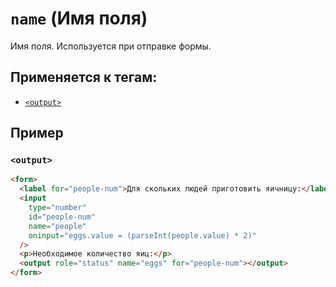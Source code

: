 # `name` (Имя поля)

Имя поля. Используется при отправке формы.

## Применяется к тегам:

- [`<output>`](<../TAGS UI/output (РЕЗУЛЬТАТ ВЫЧИСЛЕНИЙ, ДЕЙСТВИЙ).md>)

## Пример

### `<output>`

```html
<form>
  <label for="people-num">Для скольких людей приготовить яичницу:</label>
  <input
    type="number"
    id="people-num"
    name="people"
    oninput="eggs.value = (parseInt(people.value) * 2)"
  />
  <p>Необходимое количество яиц:</p>
  <output role="status" name="eggs" for="people-num"></output>
</form>
```
